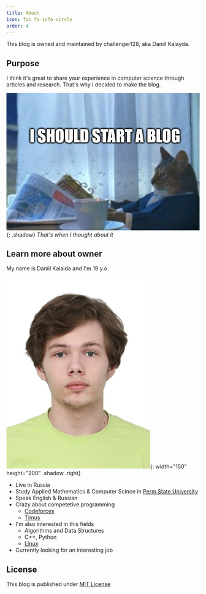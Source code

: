 ```yaml
---
title: About
icon: fas fa-info-circle
order: 4
---
```


This blog is owned and maintained by challenger128, aka Daniil Kalayda.

## Purpose

I think it's great to share your experience in computer science through articles and research. That's why I decided to make the blog. 

![Meme](/assets/img/meme/shouldblog.jpg){: .shadow}
_That's when I thought about it_

## Learn more about owner

My name is Daniil Kalaida and I'm 19 y.o.

![My Photo](/assets/img/sample/author.jpeg){: width="150" height="200" .shadow .right}

- Live in Russia
- Study Applied Mathematics & Computer Scince in [Perm State University](http://www.psu.ru/fakultety/mekhaniko-matematicheskij-fakultet)
- Speak English & Russian
- Crazy about competetive programming
    - [Codeforces](https://codeforces.com/profile/Nayami)
    - [Timus](https://acm.timus.ru/author.aspx?id=259268)
- I'm also interested in this fields
    - Algorithms and Data Structures
    - С++, Python
    - [Linux](https://wiki.archlinux.org/title/Main_page_(%D0%A0%D1%83%D1%81%D1%81%D0%BA%D0%B8%D0%B9))
- Currently looking for an interesting job
    

## License

This blog is published under [MIT License](https://github.com/challenger128/challenger128.github.io/blob/main/LICENSE)
